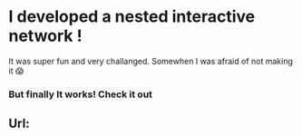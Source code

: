 # I developed a nested interactive network !

It was super fun and very challanged. Somewhen I was afraid of not making it 😱 

### But finally It works! Check it out

## Url:  
